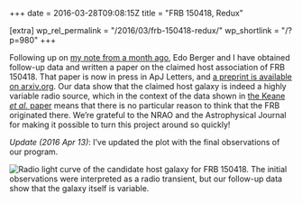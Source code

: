 +++
date = 2016-03-28T09:08:15Z
title = "FRB 150418, Redux"

[extra]
wp_rel_permalink = "/2016/03/frb-150418-redux/"
wp_shortlink = "/?p=980"
+++

Following up on
[my note from a month ago](/2016/02/on-the-origin-of-frb-150418/), Edo Berger
and I have obtained follow-up data and written a paper on the claimed host
association of FRB 150418. That paper is now in press in ApJ Letters, and
[a preprint is available on arxiv.org](http://arxiv.org/abs/1602.08434v3). Our
data show that the claimed host galaxy is indeed a highly variable radio
source, which in the context of the data shown in
[the Keane _et al._ paper](http://dx.doi.org/10.1038/nature17140) means that
there is no particular reason to think that the FRB originated there. We’re
grateful to the NRAO and the Astrophysical Journal for making it possible to
turn this project around so quickly!

_Update (2016 Apr 13)_: I’ve updated the plot with the final observations of
our program.

![Radio light curve of the candidate host galaxy for FRB 150418. The initial observations were interpreted as a radio transient, but our follow-up data show that the galaxy itself is variable.](https://newton.cx/~peter/wp/wp-content/uploads/2016/03/lcs_constant_linear-1.png)
